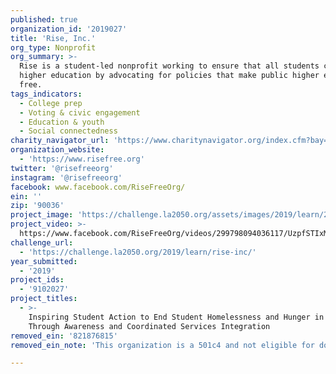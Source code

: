 ```yaml
---
published: true
organization_id: '2019027'
title: 'Rise, Inc.'
org_type: Nonprofit
org_summary: >-
  Rise is a student-led nonprofit working to ensure that all students can earn a
  higher education by advocating for policies that make public higher education
  free.
tags_indicators:
  - College prep
  - Voting & civic engagement
  - Education & youth
  - Social connectedness
charity_navigator_url: 'https://www.charitynavigator.org/index.cfm?bay=search.profile&ein=821876815'
organization_website:
  - 'https://www.risefree.org'
twitter: '@risefreeorg'
instagram: '@risefreeorg'
facebook: www.facebook.com/RiseFreeOrg/
ein: ''
zip: '90036'
project_image: 'https://challenge.la2050.org/assets/images/2019/learn/2048-wide/rise-inc.jpg'
project_video: >-
  https://www.facebook.com/RiseFreeOrg/videos/299798094036117/UzpfSTIxMjY4MTA5MjU5MjU2OTo1MjU2NjYzNTEyOTQwNDA/
challenge_url:
  - 'https://challenge.la2050.org/2019/learn/rise-inc/'
year_submitted:
  - '2019'
project_ids:
  - '9102027'
project_titles:
  - >-
    Inspiring Student Action to End Student Homelessness and Hunger in L.A.
    Through Awareness and Coordinated Services Integration
removed_ein: '821876815'
removed_ein_note: 'This organization is a 501c4 and not eligible for donations at this time'

---
```

